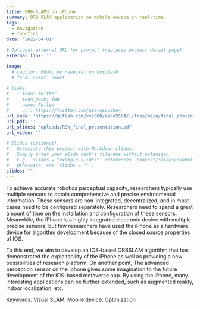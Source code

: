 ```yaml
---
title: ORB-SLAM3 on iPhone
summary: ORB SLAM application on mobile device in real-time.
tags:
  - navigation
  - robotics
date: '2022-04-01'

# Optional external URL for project (replaces project detail page).
external_link: ''

image:
  # caption: Photo by rawpixel on Unsplash
  # focal_point: Smart

# links:
#   - icon: twitter
#     icon_pack: fab
#     name: Follow
#     url: https://twitter.com/georgecushen
url_code: 'https://gitlab.com/xxs000/eece5554/-/tree/main/final_project'
url_pdf: ''
url_slides: 'uploads/RSN_final_presentation.pdf'
url_video: ''

# Slides (optional).
#   Associate this project with Markdown slides.
#   Simply enter your slide deck's filename without extension.
#   E.g. `slides = "example-slides"` references `content/slides/example-slides.md`.
#   Otherwise, set `slides = ""`.
slides: ""
---
```


To achieve accurate robotics perceptual capacity, researchers typically use multiple sensors to obtain comprehensive and precise environmental information. These sensors are non-integrated, decentralized, and in most cases need to be configured separately. Researchers need to spend a great amount of time on the installation and configuration of these sensors. Meanwhile, the iPhone is a highly integrated electronic device with multiple precise sensors, but few researchers have used the iPhone as a hardware device for algorithm development because of the closed source properties of IOS.

To this end, we aim to develop an IOS-based ORBSLAM algorithm that has demonstrated the exploitability of the iPhone as well as providing a new possibilities of research platform. On another point, The advanced perception sensor on the iphone gives some imagination to the future development of the IOS-based metaverse app. By using the iPhone, many interesting applications can be further extended, such as augmented reality, indoor localization, etc.

Keywords: Visual SLAM, Mobile device, Optimization
